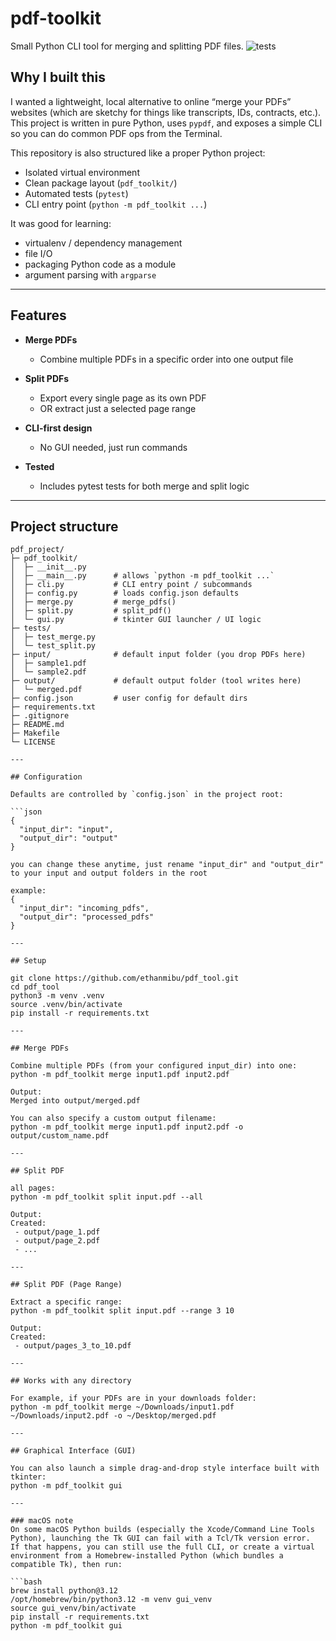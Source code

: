 # pdf-toolkit

Small Python CLI tool for merging and splitting PDF files.
![tests](https://github.com/ethanmibu/pdf_tool/actions/workflows/tests.yml/badge.svg)

## Why I built this
I wanted a lightweight, local alternative to online “merge your PDFs” websites (which are sketchy for things like transcripts, IDs, contracts, etc.). This project is written in pure Python, uses `pypdf`, and exposes a simple CLI so you can do common PDF ops from the Terminal.

This repository is also structured like a proper Python project:
- Isolated virtual environment
- Clean package layout (`pdf_toolkit/`)
- Automated tests (`pytest`)
- CLI entry point (`python -m pdf_toolkit ...`)

It was good for learning:
- virtualenv / dependency management
- file I/O
- packaging Python code as a module
- argument parsing with `argparse`

---

## Features

- **Merge PDFs**
  - Combine multiple PDFs in a specific order into one output file
- **Split PDFs**
  - Export every single page as its own PDF
  - OR extract just a selected page range

- **CLI-first design**
  - No GUI needed, just run commands
- **Tested**
  - Includes pytest tests for both merge and split logic

---

## Project structure


```text
pdf_project/
├─ pdf_toolkit/
│  ├─ __init__.py
│  ├─ __main__.py      # allows `python -m pdf_toolkit ...`
│  ├─ cli.py           # CLI entry point / subcommands
│  ├─ config.py        # loads config.json defaults
│  ├─ merge.py         # merge_pdfs()
│  ├─ split.py         # split_pdf()
│  └─ gui.py           # tkinter GUI launcher / UI logic
├─ tests/
│  ├─ test_merge.py
│  └─ test_split.py
├─ input/              # default input folder (you drop PDFs here)
│  ├─ sample1.pdf
│  └─ sample2.pdf
├─ output/             # default output folder (tool writes here)
│  └─ merged.pdf
├─ config.json         # user config for default dirs
├─ requirements.txt
├─ .gitignore
├─ README.md
├─ Makefile
└─ LICENSE

---

## Configuration

Defaults are controlled by `config.json` in the project root:

```json
{
  "input_dir": "input",
  "output_dir": "output"
}

you can change these anytime, just rename "input_dir" and "output_dir" to your input and output folders in the root

example:
{
  "input_dir": "incoming_pdfs",
  "output_dir": "processed_pdfs"
}

---

## Setup

git clone https://github.com/ethanmibu/pdf_tool.git
cd pdf_tool
python3 -m venv .venv
source .venv/bin/activate
pip install -r requirements.txt

--- 

## Merge PDFs

Combine multiple PDFs (from your configured input_dir) into one:
python -m pdf_toolkit merge input1.pdf input2.pdf

Output:
Merged into output/merged.pdf

You can also specify a custom output filename:
python -m pdf_toolkit merge input1.pdf input2.pdf -o output/custom_name.pdf

---

## Split PDF

all pages:
python -m pdf_toolkit split input.pdf --all

Output:
Created:
 - output/page_1.pdf
 - output/page_2.pdf
 - ...

---

## Split PDF (Page Range)

Extract a specific range:
python -m pdf_toolkit split input.pdf --range 3 10

Output:
Created:
 - output/pages_3_to_10.pdf

---

## Works with any directory

For example, if your PDFs are in your downloads folder:
python -m pdf_toolkit merge ~/Downloads/input1.pdf ~/Downloads/input2.pdf -o ~/Desktop/merged.pdf

---

## Graphical Interface (GUI)

You can also launch a simple drag-and-drop style interface built with tkinter:
python -m pdf_toolkit gui

---

### macOS note
On some macOS Python builds (especially the Xcode/Command Line Tools Python), launching the Tk GUI can fail with a Tcl/Tk version error.  
If that happens, you can still use the full CLI, or create a virtual environment from a Homebrew-installed Python (which bundles a compatible Tk), then run:

```bash
brew install python@3.12
/opt/homebrew/bin/python3.12 -m venv gui_venv
source gui_venv/bin/activate
pip install -r requirements.txt
python -m pdf_toolkit gui